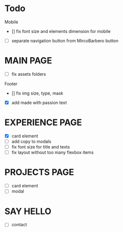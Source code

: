 # Todo

Mobile
- [] fix font size and elements dimension for mobile
- [ ] separate navigation button from MircoBarbero button

# MAIN PAGE

- [ ] fix assets folders

Footer
- [] fix img size, type, mask
- [x] add made with passion text

# EXPERIENCE PAGE

- [x] card element
- [ ] add copy to modals
- [ ] fix font size for title and texts
- [ ] fix layout without too many flexbox items

# PROJECTS PAGE

- [ ] card element
- [ ] modal

# SAY HELLO

- [ ] contact
